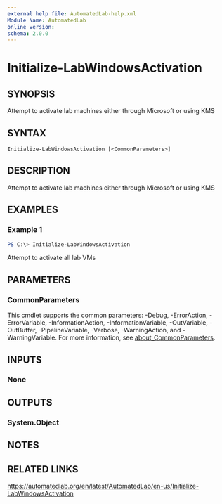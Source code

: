 ```yaml
---
external help file: AutomatedLab-help.xml
Module Name: AutomatedLab
online version:
schema: 2.0.0
---
```


# Initialize-LabWindowsActivation

## SYNOPSIS
Attempt to activate lab machines either through Microsoft or using KMS

## SYNTAX

```
Initialize-LabWindowsActivation [<CommonParameters>]
```

## DESCRIPTION
Attempt to activate lab machines either through Microsoft or using KMS

## EXAMPLES

### Example 1
```powershell
PS C:\> Initialize-LabWindowsActivation
```

Attempt to activate all lab VMs

## PARAMETERS

### CommonParameters
This cmdlet supports the common parameters: -Debug, -ErrorAction, -ErrorVariable, -InformationAction, -InformationVariable, -OutVariable, -OutBuffer, -PipelineVariable, -Verbose, -WarningAction, and -WarningVariable. For more information, see [about_CommonParameters](http://go.microsoft.com/fwlink/?LinkID=113216).

## INPUTS

### None

## OUTPUTS

### System.Object
## NOTES

## RELATED LINKS
https://automatedlab.org/en/latest/AutomatedLab/en-us/Initialize-LabWindowsActivation
